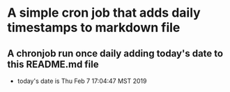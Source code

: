 A simple cron job that adds daily timestamps to markdown file
============================================================
## A chronjob run once daily adding today's date to this README.md file
* today's date is Thu Feb  7 17:04:47 MST 2019
